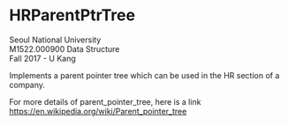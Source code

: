 # HRParentPtrTree
Seoul National University  
M1522.000900 Data Structure  
Fall 2017 - U Kang  

Implements a parent pointer tree which can be used in the HR section of a company.  
  
For more details of parent_pointer_tree, here is a link 
https://en.wikipedia.org/wiki/Parent_pointer_tree
